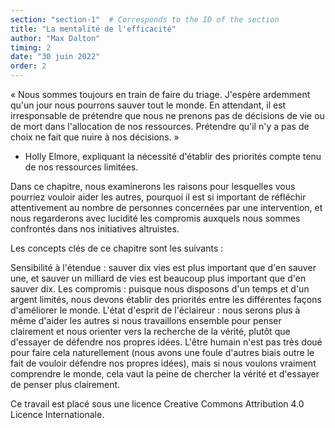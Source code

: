 ```yaml
---
section: "section-1"  # Corresponds to the ID of the section
title: "La mentalité de l'efficacité"
author: "Max Dalton"
timing: 2
date: "30 juin 2022"
order: 2
---
```

 « Nous sommes toujours en train de faire du triage. J'espère ardemment qu'un jour nous pourrons sauver tout le monde. En attendant, il est irresponsable de prétendre que nous ne prenons pas de décisions de vie ou de mort dans l'allocation de nos ressources. Prétendre qu'il n'y a pas de choix ne fait que nuire à nos décisions. »
- Holly Elmore, expliquant la nécessité d'établir des priorités compte tenu de nos ressources limitées.

Dans ce chapitre, nous examinerons les raisons pour lesquelles vous pourriez vouloir aider les autres, pourquoi il est si important de réfléchir attentivement au nombre de personnes concernées par une intervention, et nous regarderons avec lucidité les compromis auxquels nous sommes confrontés dans nos initiatives altruistes.

Les concepts clés de ce chapitre sont les suivants :

Sensibilité à l'étendue : sauver dix vies est plus important que d'en sauver une, et sauver un milliard de vies est beaucoup plus important que d'en sauver dix.
Les compromis : puisque nous disposons d'un temps et d'un argent limités, nous devons établir des priorités entre les différentes façons d'améliorer le monde.
L'état d'esprit de l'éclaireur : nous serons plus à même d'aider les autres si nous travaillons ensemble pour penser clairement et nous orienter vers la recherche de la vérité, plutôt que d'essayer de défendre nos propres idées. L'être humain n'est pas très doué pour faire cela naturellement (nous avons une foule d'autres biais outre le fait de vouloir défendre nos propres idées), mais si nous voulons vraiment comprendre le monde, cela vaut la peine de chercher la vérité et d'essayer de penser plus clairement.


Ce travail est placé sous une licence Creative Commons Attribution 4.0 Licence Internationale.